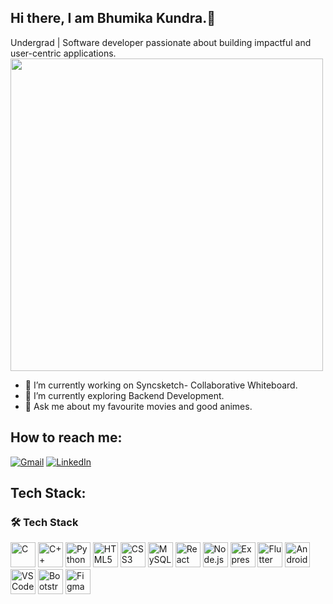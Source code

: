 ## Hi there, I am Bhumika Kundra.👋
Undergrad | Software developer passionate about building impactful and user-centric applications.  
<img src="https://media.giphy.com/media/L1R1tvI9svkIWwpVYr/giphy.gif" width="500" />


- 🔭 I’m currently working on Syncsketch- Collaborative Whiteboard.
- 🌱 I’m currently exploring Backend Development. 
- 💬 Ask me about my favourite movies and good animes.

How to reach me:
  ---
[![Gmail](https://img.shields.io/badge/Gmail-D14836?style=for-the-badge&logo=gmail&logoColor=white)](mailto:bhumikakundra28@gmail.com)
[![LinkedIn](https://img.shields.io/badge/LinkedIn-0077B5?style=for-the-badge&logo=linkedin&logoColor=white)]([https://linkedin.com/in/YOUR-LINK](https://www.linkedin.com/in/bhumika-kundra-05667724a/))


Tech Stack:
---
### 🛠 Tech Stack

<p>
  <img src="https://cdn.jsdelivr.net/gh/devicons/devicon/icons/c/c-original.svg" width="40" title="C" />
  <img src="https://cdn.jsdelivr.net/gh/devicons/devicon/icons/cplusplus/cplusplus-original.svg" width="40" title="C++" />
  <img src="https://cdn.jsdelivr.net/gh/devicons/devicon/icons/python/python-original.svg" width="40" title="Python" />
  <img src="https://cdn.jsdelivr.net/gh/devicons/devicon/icons/html5/html5-original.svg" width="40" title="HTML5" />
  <img src="https://cdn.jsdelivr.net/gh/devicons/devicon/icons/css3/css3-original.svg" width="40" title="CSS3" />
  <img src="https://cdn.jsdelivr.net/gh/devicons/devicon/icons/mysql/mysql-original.svg" width="40" title="MySQL" />
  <img src="https://cdn.jsdelivr.net/gh/devicons/devicon/icons/react/react-original.svg" width="40" title="React" />
  <img src="https://cdn.jsdelivr.net/gh/devicons/devicon/icons/nodejs/nodejs-original.svg" width="40" title="Node.js" />
  <img src="https://cdn.jsdelivr.net/gh/devicons/devicon/icons/express/express-original.svg" width="40" title="Express.js" />
  <img src="https://cdn.jsdelivr.net/gh/devicons/devicon/icons/flutter/flutter-original.svg" width="40" title="Flutter" />
  <img src="https://cdn.jsdelivr.net/gh/devicons/devicon/icons/androidstudio/androidstudio-original.svg" width="40" title="Android Studio" />
  <img src="https://cdn.jsdelivr.net/gh/devicons/devicon/icons/vscode/vscode-original.svg" width="40" title="VS Code" />
  <img src="https://cdn.jsdelivr.net/gh/devicons/devicon/icons/bootstrap/bootstrap-plain.svg" width="40" title="Bootstrap" />
  <img src="https://cdn.jsdelivr.net/gh/devicons/devicon/icons/figma/figma-original.svg" width="40" title="Figma" />
</p>


<!--
**bhumika2856/bhumika2856** is a ✨ _special_ ✨ repository because its `README.md` (this file) appears on your GitHub profile.

Here are some ideas to get you started:


- 😄 Pronouns: ...
- ⚡ Fun fact: ...
-->
